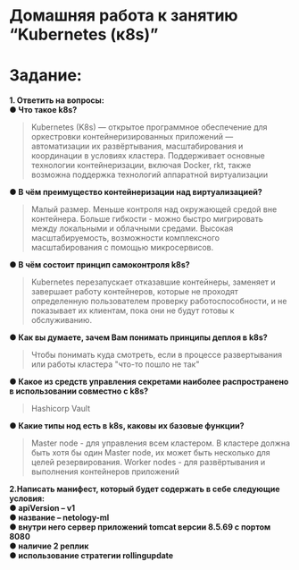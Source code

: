 # Домашняя работа к занятию “Kubernetes (к8s)”

# Задание:
**1. Ответить на вопросы:**<br>
**● Что такое k8s?** 
>Kubernetes (K8s) — открытое программное обеспечение для оркестровки контейнеризированных приложений — автоматизации их развёртывания, масштабирования и координации в условиях кластера. Поддерживает основные технологии контейнеризации, включая Docker, rkt, также возможна поддержка технологий аппаратной виртуализации

**● В чём преимущество контейнеризации над виртуализацией?**<br> 
>Малый размер. Меньше контроля над окружающей средой вне контейнера. Больше гибкости - можно быстро мигрировать между локальными и облачными средами. Высокая масштабируемость, возможности комплексного масштабирования с помощью микросервисов.

**● В чём состоит принцип самоконтроля k8s?**<br>
>Kubernetes перезапускает отказавшие контейнеры, заменяет и завершает работу контейнеров, которые не проходят определенную пользователем проверку работоспособности, и не показывает их клиентам, пока они не будут готовы к обслуживанию.

**● Как вы думаете, зачем Вам понимать принципы деплоя в k8s?**<br>
>Чтобы понимать куда смотреть, если в процессе развертывания или работы кластера "что-то пошло не так"

**● Какое из средств управления секретами наиболее распространено в использовании совместно с k8s?**<br>
>Hashicorp Vault

**● Какие типы нод есть в k8s, каковы их базовые функции?**<br>
>Master node - для управления всем кластером. В кластере должна быть хотя бы один Master node, их может быть несколько для целей резервирования. Worker nodes - для развёртывания и выполнения контейнеров приложений

**2.Написать манифест, который будет содержать в себе следующие условия:<br> 
● apiVersion – v1<br> 
● название – netology-ml<br> 
● внутри него сервер приложений tomcat версии 8.5.69 с портом 8080<br> 
● наличие 2 реплик<br> 
● использование стратегии rollingupdate**<br>
